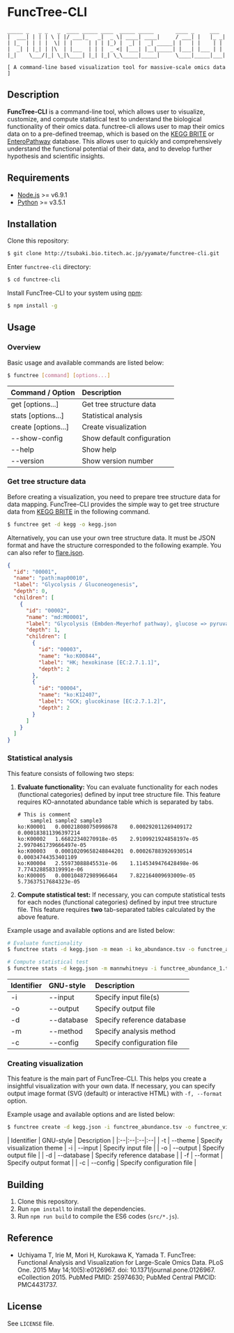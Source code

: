 # FuncTree-CLI
```
_____ _   _ _   _  ____ _____ ____  _____ _____       ____ _     ___
|  ___| | | | \ | |/ ___|_   _|  _ \| ____| ____|     / ___| |   |_ _|
| |_  | | | |  \| | |     | | | |_) |  _| |  _| _____| |   | |    | |
|  _| | |_| | |\  | |___  | | |  _ <| |___| |__|_____| |___| |___ | |
|_|    \___/|_| \_|\____| |_| |_| \_\_____|_____|     \____|_____|___|

[ A command-line based visualization tool for massive-scale omics data ]
```

## Description
**FuncTree-CLI** is a command-line tool, which allows user to visualize, customize, and compute statistical test to understand the biological functionality of their omics data. functree-cli allows user to map their omics data on to a pre-defined treemap, which is based on the [KEGG BRITE](http://www.genome.jp/kegg/brite.html) or [EnteroPathway](http://www.enteropathway.org/) database. This allows user to quickly and comprehensively understand the functional potential of their data, and to develop further hypothesis and scientific insights.

## Requirements
- [Node.js](https://github.com/nodejs/node) >= v6.9.1
- [Python](https://www.python.org/) >= v3.5.1


## Installation
Clone this repository:
```bash
$ git clone http://tsubaki.bio.titech.ac.jp/yyamate/functree-cli.git
```
Enter `functree-cli` directory:
```bash
$ cd functree-cli
```
Install FuncTree-CLI to your system using [npm](https://github.com/npm/npm):
```bash
$ npm install -g
```

## Usage
### Overview
Basic usage and available commands are listed below:
```bash
$ functree [command] [options...]
```
| Command / Option | Description |
|:--|:--|
| get [options...] | Get tree structure data |
| stats [options...] | Statistical analysis |
| create [options...] | Create visualization |
| --show-config | Show default configuration |
| --help | Show help |
| --version | Show version number |

### Get tree structure data
Before creating a visualization, you need to prepare tree structure data for data mapping.
FuncTree-CLI provides the simple way to get tree structure data from [KEGG BRITE](http://www.genome.jp/kegg/brite.html) in the following command.
```bash
$ functree get -d kegg -o kegg.json
```
Alternatively, you can use your own tree structure data. It must be JSON format and have the structure corresponded to the following example. You can also refer to [flare.json](https://gist.github.com/mbostock/1093025).
```json
{
  "id": "00001",
  "name": "path:map00010",
  "label": "Glycolysis / Gluconeogenesis",
  "depth": 0,
  "children": [
    {
      "id": "00002",
      "name": "md:M00001",
      "label": "Glycolysis (Embden-Meyerhof pathway), glucose => pyruvate",
      "depth": 1,
      "children": [
        {
          "id": "00003",
          "name": "ko:K00844",
          "label": "HK; hexokinase [EC:2.7.1.1]",
          "depth": 2
        },
        {
          "id": "00004",
          "name": "ko:K12407",
          "label": "GCK; glucokinase [EC:2.7.1.2]",
          "depth": 2
        }
      ]
    }
  ]
}
```

### Statistical analysis
This feature consists of following two steps:

1. **Evaluate functionality:** You can evaluate functionality for each nodes (functional categories) defined by input tree structure file. This feature requires KO-annotated abundance table which is separated by tabs.

    ```
    # This is comment
    	sample1	sample2	sample3
    ko:K00001	0.000218080750998678	0.000292011269409172	0.000183811396397214
    ko:K00002	1.66822340270918e-05	2.9109921924858197e-05	2.9970461739666497e-05
    ko:K00003	0.00010209658248844201	0.000267883926930514	0.00034744353401109
    ko:K00004	2.55973088845531e-06	1.1145349476428498e-06	7.774328858319991e-06
    ko:K00005	0.000104872989966464	7.822164009693009e-05	5.73637517684323e-05
    ```

1. **Compute statistical test:** If necessary, you can compute statistical tests for each nodes (functional categories) defined by input tree structure file. This feature requires **two** tab-separated tables calculated by the above feature.

Example usage and available options and  are listed below:

```bash
# Evaluate functionality
$ functree stats -d kegg.json -m mean -i ko_abundance.tsv -o functree_abundance.tsv

# Compute statistical test
$ functree stats -d kegg.json -m mannwhitneyu -i functree_abundance_1.tsv functree_abundance_2.tsv -o functree_pvalue.tsv
```

| Identifier | GNU-style | Description |
|:--|:--|:--|
| -i | --input | Specify input file(s) |
| -o | --output | Specify output file |
| -d | --database | Specify reference database |
| -m | --method | Specify analysis method |
| -c | --config | Specify configuration file |

### Creating visualization
This feature is the main part of FuncTree-CLI. This helps you create a insightful visualization with your own data. If necessary, you can specify output image format (SVG (default) or interactive HTML) with `-f, --format` option.

Example usage and available options and  are listed below:

```bash
$ functree create -d kegg.json -i functree_abundance.tsv -o functree_visualization.html -f html
```

| Identifier | GNU-style | Description |
|:--|:--|:--|:--|
| -t | --theme | Specify visualization theme
| -i | --input | Specify input file |
| -o | --output | Specify output file |
| -d | --database | Specify reference database |
| -f | --format | Specify output format |
| -c | --config | Specify configuration file |

## Building
1. Clone this repository.
1. Run `npm install` to install the dependencies.
1. Run `npm run build` to compile the ES6 codes (`src/*.js`).

## Reference
- Uchiyama T, Irie M, Mori H, Kurokawa K, Yamada T. FuncTree: Functional Analysis and Visualization for Large-Scale Omics Data. PLoS One. 2015 May 14;10(5):e0126967. doi: 10.1371/journal.pone.0126967. eCollection 2015. PubMed PMID: 25974630; PubMed Central PMCID: PMC4431737.

## License
See `LICENSE` file.
